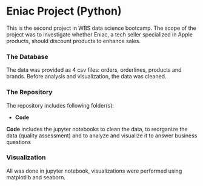 # Eniac Project (Python)
This is the second project in WBS data science bootcamp.
The scope of the project was to investigate whether Eniac, a tech seller specialized in Apple products, should discount products to enhance sales.

### The Database
The data was provided as 4 csv files: orders, orderlines, products and brands.
Before analysis and visualization, the data was cleaned.

### The Repository
The repository includes following folder(s):
- **Code**

**Code** includes the  jupyter notebooks to clean the data, to reorganize the data (quality assessment) and to analyze and visualize it to answer business questions

### Visualization
All was done in jupyter notebook, visualizations were performed using matplotlib and seaborn.
